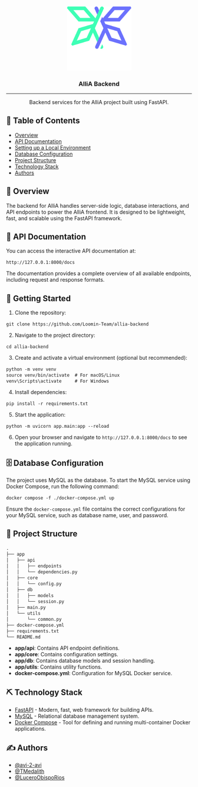<p align="center">
  <a href="" rel="noopener">
    <img src="docs/BigLogo.svg" alt="Project logo" width="175">
  </a>
</p>
<h3 align="center">AlliA Backend</h3>

---

<p align="center"> Backend services for the AlliA project built using FastAPI.
    <br> 
</p>

## 📝 Table of Contents

- [Overview](#overview)
- [API Documentation](#api_docs)
- [Setting up a Local Environment](#getting_started)
- [Database Configuration](#database)
- [Project Structure](#project_structure)
- [Technology Stack](#tech_stack)
- [Authors](#authors)

## 🧐 Overview <a name = "overview"></a>

The backend for AlliA handles server-side logic, database interactions, and API endpoints to power the AlliA frontend. It is designed to be lightweight, fast, and scalable using the FastAPI framework.

## 📖 API Documentation <a name = "api_docs"></a>

You can access the interactive API documentation at:

```
http://127.0.0.1:8000/docs
```

The documentation provides a complete overview of all available endpoints, including request and response formats.

## 🏁 Getting Started <a name = "getting_started"></a>

1. Clone the repository:

```
git clone https://github.com/Loomin-Team/allia-backend
```

2. Navigate to the project directory:

```
cd allia-backend
```

3. Create and activate a virtual environment (optional but recommended):

```
python -m venv venv
source venv/bin/activate  # For macOS/Linux
venv\Scripts\activate     # For Windows
```

4. Install dependencies:

```
pip install -r requirements.txt
```

5. Start the application:

```
python -m uvicorn app.main:app --reload
```

6. Open your browser and navigate to `http://127.0.0.1:8000/docs` to see the application running.

## 🗄️ Database Configuration <a name = "database"></a>

The project uses MySQL as the database. To start the MySQL service using Docker Compose, run the following command:

```
docker compose -f ./docker-compose.yml up
```

Ensure the `docker-compose.yml` file contains the correct configurations for your MySQL service, such as database name, user, and password.

## 📐 Project Structure <a name="project_structure"></a>

```
.
├── app
│   ├── api
│   │   ├── endpoints
│   │   └── dependencies.py
│   ├── core
│   │   └── config.py
│   ├── db
│   │   ├── models
│   │   └── session.py
│   ├── main.py
│   └── utils
│       └── common.py
├── docker-compose.yml
├── requirements.txt
└── README.md
```

- **app/api**: Contains API endpoint definitions.
- **app/core**: Contains configuration settings.
- **app/db**: Contains database models and session handling.
- **app/utils**: Contains utility functions.
- **docker-compose.yml**: Configuration for MySQL Docker service.

## ⛏️ Technology Stack <a name = "tech_stack"></a>

- [FastAPI](https://fastapi.tiangolo.com/) - Modern, fast, web framework for building APIs.
- [MySQL](https://www.mysql.com/) - Relational database management system.
- [Docker Compose](https://docs.docker.com/compose/) - Tool for defining and running multi-container Docker applications.

## ✍️ Authors <a name = "authors"></a>

- [@avi-2-avi](https://github.com/avi-2-avi)
- [@TMedalith](https://github.com/TMedalith)
- [@LuceroObispoRios](https://github.com/LuceroObispoRios)
